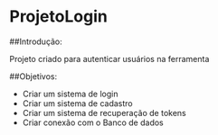 # ProjetoLogin

##Introdução:

Projeto criado para autenticar usuários na ferramenta 

##Objetivos:

- Criar um sistema de login
- Criar um sistema de cadastro
- Criar um sistema de recuperação de tokens
- Criar conexão com o Banco de dados
